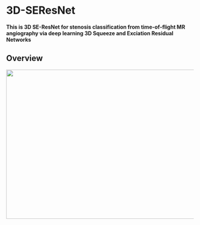 # 3D-SEResNet

**This is 3D SE-ResNet for stenosis classification from time-of-flight MR angiography via deep learning 3D Squeeze and Exciation Residual Networks**

## Overview

<p align="center">
  <img src="https://user-images.githubusercontent.com/35986429/70408639-39760180-1a8c-11ea-923d-04a524828c69.jpg" width="800" height="400">
</p>
